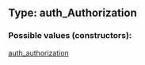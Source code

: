 ## Type: auth\_Authorization  

### Possible values (constructors):

[auth\_authorization](../constructors/auth_authorization.md)  

